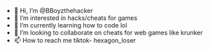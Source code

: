 - 👋 Hi, I’m @BBoyzthehacker
- 👀 I’m interested in hacks/cheats for games
- 🌱 I’m currently learning how to code lol
- 💞️ I’m looking to collaborate on cheats for web games like krunker
- 📫 How to reach me tiktok- hexagon_loser

<!---
BBoyzthehacker/BBoyzthehacker is a ✨ special ✨ repository because its `README.md` (this file) appears on your GitHub profile.
You can click the Preview link to take a look at your changes.
--->

